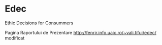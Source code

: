 # Edec
Ethic Decisions for Consummers

Pagina Raportului de Prezentare
http://fenrir.info.uaic.ro/~vali.tifui/edec/
modificat 
